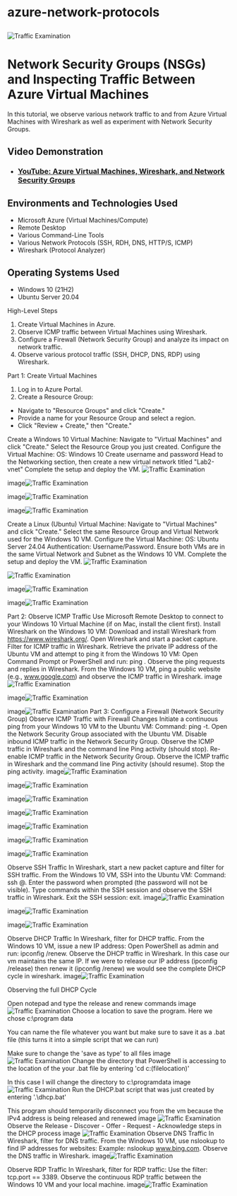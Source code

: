 # azure-network-protocols<p align="center">
<img src="https://i.imgur.com/Ua7udoS.png" alt="Traffic Examination"/>
</p>

<h1>Network Security Groups (NSGs) and Inspecting Traffic Between Azure Virtual Machines</h1>
In this tutorial, we observe various network traffic to and from Azure Virtual Machines with Wireshark as well as experiment with Network Security Groups. <br />


<h2>Video Demonstration</h2>

- ### [YouTube: Azure Virtual Machines, Wireshark, and Network Security Groups](https://www.youtube.com)

<h2>Environments and Technologies Used</h2>

- Microsoft Azure (Virtual Machines/Compute)
- Remote Desktop
- Various Command-Line Tools
- Various Network Protocols (SSH, RDH, DNS, HTTP/S, ICMP)
- Wireshark (Protocol Analyzer)

<h2>Operating Systems Used </h2>

- Windows 10 (21H2)
- Ubuntu Server 20.04

High-Level Steps
1. Create Virtual Machines in Azure.
2. Observe ICMP traffic between Virtual Machines using Wireshark.
3. Configure a Firewall (Network Security Group) and analyze its impact on network traffic.
4. Observe various protocol traffic (SSH, DHCP, DNS, RDP) using Wireshark.

Part 1: Create Virtual Machines
1. Log in to Azure Portal.
2. Create a Resource Group:
 - Navigate to "Resource Groups" and click "Create."
 - Provide a name for your Resource Group and select a region.
 - Click "Review + Create," then "Create."


Create a Windows 10 Virtual Machine:
Navigate to "Virtual Machines" and click "Create."
Select the Resource Group you just created.
Configure the Virtual Machine:
OS: Windows 10
Create username and password
Head to the Networking section, then create a new virtual network titled "Lab2-vnet"
Complete the setup and deploy the VM.
<img src="https://i.imgur.com/Ua7udoS.png" alt="Traffic Examination"/>

image<img src="https://i.imgur.com/Ua7udoS.png" alt="Traffic Examination"/>

image<img src="https://i.imgur.com/Ua7udoS.png" alt="Traffic Examination"/>

image<img src="https://i.imgur.com/Ua7udoS.png" alt="Traffic Examination"/>

Create a Linux (Ubuntu) Virtual Machine:
Navigate to "Virtual Machines" and click "Create."
Select the same Resource Group and Virtual Network used for the Windows 10 VM.
Configure the Virtual Machine:
OS: Ubuntu Server 24.04
Authentication: Username/Password.
Ensure both VMs are in the same Virtual Network and Subnet as the Windows 10 VM.
Complete the setup and deploy the VM.
<img src="https://i.imgur.com/Ua7udoS.png" alt="Traffic Examination"/>

<img src="https://i.imgur.com/Ua7udoS.png" alt="Traffic Examination"/>

image<img src="https://i.imgur.com/Ua7udoS.png" alt="Traffic Examination"/>

image<img src="https://i.imgur.com/Ua7udoS.png" alt="Traffic Examination"/>

Part 2: Observe ICMP Traffic
Use Microsoft Remote Desktop to connect to your Windows 10 Virtual Machine (if on Mac, install the client first).
Install Wireshark on the Windows 10 VM:
Download and install Wireshark from https://www.wireshark.org/.
Open Wireshark and start a packet capture.
Filter for ICMP traffic in Wireshark.
Retrieve the private IP address of the Ubuntu VM and attempt to ping it from the Windows 10 VM:
Open Command Prompt or PowerShell and run: ping <Ubuntu VM Private IP>.
Observe the ping requests and replies in Wireshark.
From the Windows 10 VM, ping a public website (e.g., www.google.com) and observe the ICMP traffic in Wireshark.
image<img src="https://i.imgur.com/Ua7udoS.png" alt="Traffic Examination"/>

image<img src="https://i.imgur.com/Ua7udoS.png" alt="Traffic Examination"/>

image<img src="https://i.imgur.com/Ua7udoS.png" alt="Traffic Examination"/>
Part 3: Configure a Firewall (Network Security Group)
Observe ICMP Traffic with Firewall Changes
Initiate a continuous ping from your Windows 10 VM to the Ubuntu VM:
Command: ping <Ubuntu VM Private IP> -t.
Open the Network Security Group associated with the Ubuntu VM.
Disable inbound ICMP traffic in the Network Security Group.
Observe the ICMP traffic in Wireshark and the command line Ping activity (should stop).
Re-enable ICMP traffic in the Network Security Group.
Observe the ICMP traffic in Wireshark and the command line Ping activity (should resume).
Stop the ping activity.
image<img src="https://i.imgur.com/Ua7udoS.png" alt="Traffic Examination"/>

image<img src="https://i.imgur.com/Ua7udoS.png" alt="Traffic Examination"/>

image<img src="https://i.imgur.com/Ua7udoS.png" alt="Traffic Examination"/>

image<img src="https://i.imgur.com/Ua7udoS.png" alt="Traffic Examination"/>

image<img src="https://i.imgur.com/Ua7udoS.png" alt="Traffic Examination"/>

image<img src="https://i.imgur.com/Ua7udoS.png" alt="Traffic Examination"/>

image<img src="https://i.imgur.com/Ua7udoS.png" alt="Traffic Examination"/>

Observe SSH Traffic
In Wireshark, start a new packet capture and filter for SSH traffic.
From the Windows 10 VM, SSH into the Ubuntu VM:
Command: ssh <username>@<Ubuntu VM Private IP>.
Enter the password when prompted (the password will not be visible).
Type commands within the SSH session and observe the SSH traffic in Wireshark.
Exit the SSH session: exit.
image<img src="https://i.imgur.com/Ua7udoS.png" alt="Traffic Examination"/>

image<img src="https://i.imgur.com/Ua7udoS.png" alt="Traffic Examination"/>

image<img src="https://i.imgur.com/Ua7udoS.png" alt="Traffic Examination"/>

Observe DHCP Traffic
In Wireshark, filter for DHCP traffic.
From the Windows 10 VM, issue a new IP address:
Open PowerShell as admin and run: ipconfig /renew.
Observe the DHCP traffic in Wireshark.
In this case our vm maintains the same IP. If we were to release our IP address (ipconfig /release) then renew it (ipconfig /renew) we would see the complete DHCP cycle in wireshark.
image<img src="https://i.imgur.com/Ua7udoS.png" alt="Traffic Examination"/>

Observing the full DHCP Cycle

Open notepad and type the release and renew commands image
<img src="https://i.imgur.com/Ua7udoS.png" alt="Traffic Examination"/>
Choose a location to save the program. Here we chose c:\program data

You can name the file whatever you want but make sure to save it as a .bat file (this turns it into a simple script that we can run)

Make sure to change the 'save as type' to all files image
<img src="https://i.imgur.com/Ua7udoS.png" alt="Traffic Examination"/>
Change the directory that PowerShell is accessing to the location of the your .bat file by entering 'cd c:(filelocation)'

In this case I will change the directory to c:\programdata image
<img src="https://i.imgur.com/Ua7udoS.png" alt="Traffic Examination"/>
Run the DHCP.bat script that was just created by entering '.\dhcp.bat'

This program should temporarily disconnect you from the vm because the IPv4 address is being released and renewed image
<img src="https://i.imgur.com/Ua7udoS.png" alt="Traffic Examination"/>
Observe the Release - Discover - Offer - Request - Acknowledge steps in the DHCP process image
<img src="https://i.imgur.com/Ua7udoS.png" alt="Traffic Examination"/>
Observe DNS Traffic
In Wireshark, filter for DNS traffic.
From the Windows 10 VM, use nslookup to find IP addresses for websites:
Example: nslookup www.bing.com.
Observe the DNS traffic in Wireshark.
image<img src="https://i.imgur.com/Ua7udoS.png" alt="Traffic Examination"/>

Observe RDP Traffic
In Wireshark, filter for RDP traffic:
Use the filter: tcp.port == 3389.
Observe the continuous RDP traffic between the Windows 10 VM and your local machine.
image<img src="https://i.imgur.com/Ua7udoS.png" alt="Traffic Examination"/>

